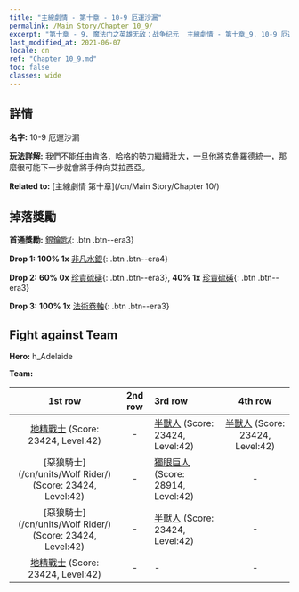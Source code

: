 ```yaml
---
title: "主線劇情 - 第十章 - 10-9 厄運沙漏"
permalink: /Main Story/Chapter 10_9/
excerpt: "第十章 - 9. 魔法门之英雄无敌：战争纪元  主線劇情 - 第十章_9. 10-9 厄運沙漏"
last_modified_at: 2021-06-07
locale: cn
ref: "Chapter 10_9.md"
toc: false
classes: wide
---
```


## 詳情

 **名字:** 10-9 厄運沙漏

 **玩法詳解:** 我們不能任由肯洛．哈格的勢力繼續壯大，一旦他將克魯羅德統一，那麼很可能下一步就會將手伸向艾拉西亞。

 **Related to:** [主線劇情 第十章](/cn/Main Story/Chapter 10/)

## 掉落獎勵

 **首通獎勵:** [銀鑰匙](/cn/Items/con_693/){: .btn .btn--era3}

 **Drop 1:** **100% 1x** [非凡水銀](/cn/Items/mat_35/){: .btn .btn--era4}

 **Drop 2:** **60% 0x** [珍貴硫磺](/cn/Items/mat_29/){: .btn .btn--era3}, **40% 1x** [珍貴硫磺](/cn/Items/mat_29/){: .btn .btn--era3}

 **Drop 3:** **100% 1x** [法術卷軸](/cn/Items/con_694/){: .btn .btn--era3}


## Fight against Team
 **Hero:** h_Adelaide

 **Team:**


  | 1st row | 2nd row | 3rd row | 4th row |
  |:----:|:----:|:----|:----:|
  | [地精戰士](/cn/units/Goblin/) (Score: 23424, Level:42)  | - | [半獸人](/cn/units/Orc/) (Score: 23424, Level:42)  | [半獸人](/cn/units/Orc/) (Score: 23424, Level:42)  |
  | [惡狼騎士](/cn/units/Wolf Rider/) (Score: 23424, Level:42)  | - | [獨眼巨人](/cn/units/Cyclops/) (Score: 28914, Level:42)  | - |
  | [惡狼騎士](/cn/units/Wolf Rider/) (Score: 23424, Level:42)  | - | [半獸人](/cn/units/Orc/) (Score: 23424, Level:42)  | - |
  | [地精戰士](/cn/units/Goblin/) (Score: 23424, Level:42)  | - | - | - |



